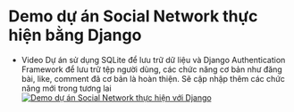 # Demo dự án Social Network thực hiện bằng Django
- Video
Dự án sử dụng SQLite để lưu trữ dữ liệu và Django Authentication Framework để lưu trữ tệp người dùng, các chức năng cơ bản như đăng bài, like, comment đã cơ bản là hoàn thiện. Sẽ cập nhập thêm các chức năng mới trong tương lai
[![Demo dự án Social Network thực hiện với Django](https://img.youtube.com/vi/Hr7K_9GChuI/0.jpg)](https://www.youtube.com/watch?v=pqpbel0EGME)

